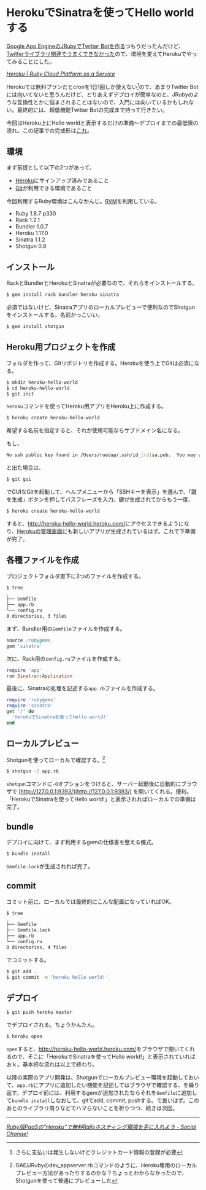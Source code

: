 # HerokuでSinatraを使ってHello worldする

[Google App EngineのJRubyでTwitter Botを作る](/2011/01/24/google-app-engine-jruby-sinatra-hello-world)つもりだったんだけど、[Twitterライブラリ関連でうまくできなかった](/2011/01/27/ruby-goole-app-engine-jruby-sinatra-twitter-rubytter)ので、環境を変えてHerokuでやってみることにした。

<cite>[Heroku \| Ruby Cloud Platform as a Service](http://heroku.com/)</cite>

Herokuでは無料プランだとcronを1日1回しか使えない[^1]ので、あまりTwitter Botには向いてないと思うんだけど、とりあえずデプロイが簡単なのと、JRubyのような互換性とかに悩まされることはないので、入門には向いているかもしれない。最終的には、超低機能Twitter Botの完成まで持って行きたい。

今回はHeroku上にHello worldと表示するだけの準備～デプロイまでの最低限の流れ。この記事での完成形は[これ](http://heroku-hello-world.heroku.com/)。

<!-- READMORE -->


## 環境

まず前提として以下の2つがあって、

- [Heroku](https://heroku.com/)にサインアップ済みであること
- [Git](/2010/08/14/git-install)が利用できる環境であること

今回利用するRuby環境はこんなかんじ。[RVM](/2011/01/12/ruby-version-manager-rvm-install)を利用している。

- Ruby 1.8.7 p330
- Rack 1.2.1
- Bundler 1.0.7
- Heroku 1.17.0
- Sinatra 1.1.2
- Shotgun 0.8


## インストール

RackとBundlerとHerokuとSinatraが必要なので、それらをインストールする。

~~~ sh
$ gem install rack bundler heroku sinatra
~~~

必須ではないけど、Sinatraアプリのローカルプレビューで便利なのでShotgunをインストールする。名前かっこいい。

~~~ sh
$ gem install shotgun
~~~


## Heroku用プロジェクトを作成

フォルダを作って、Gitリポジトリを作成する。Herokuを使う上でGitは必須になる。

~~~ sh
$ mkdir heroku-hello-world
$ cd heroku-hello-world
$ git init
~~~

`heroku`コマンドを使ってHeroku用アプリをHeroku上に作成する。

~~~ sh
$ heroku create heroku-hello-world
~~~

希望する名前を指定すると、それが使用可能ならサブドメイン名になる。

もし、

~~~ sh
No ssh public key found in /Users/ruedap/.ssh/id_[rd]sa.pub.  You may want to specify the full path to the keyfile.
~~~

と出た場合は、

~~~ sh
$ git gui
~~~

でGUIなGitを起動して、ヘルプメニューから「SSHキーを表示」を選んで、「鍵を生成」ボタンを押してパスフレーズを入力。鍵が生成されてからもう一度、

~~~ sh
$ heroku create heroku-hello-world
~~~

すると、<http://heroku-hello-world.heroku.com/>にアクセスできるようになり、[Herokuの管理画面](https://api.heroku.com/myapps)にも新しいアプリが生成されているはず。これで下準備が完了。


## 各種ファイルを作成

プロジェクトフォルダ直下に3つのファイルを作成する。

~~~ sh
$ tree
.
├── Gemfile
├── app.rb
└── config.ru
0 directories, 3 files
~~~

まず、Bundler用の`Gemfile`ファイルを作成する。

~~~ ruby
source :rubygems
gem 'sinatra'
~~~

次に、Rack用の`config.ru`ファイルを作成する。

~~~ ruby
require 'app'
run Sinatra::Application
~~~

最後に、Sinatraの処理を記述する`app.rb`ファイルを作成する。

~~~ ruby
require 'rubygems'
require 'sinatra'
get '/' do
  'HerokuでSinatraを使ってHello world!'
end
~~~


## ローカルプレビュー

Shotgunを使ってローカルで確認する。[^2]

~~~ sh
$ shotgun -O app.rb
~~~

`shotgun`コマンドに`-O`オプションをつけると、サーバー起動後に自動的にブラウザで [http://127.0.0.1:9393/](http://127.0.0.1:9393/) を開いてくれる。便利。「HerokuでSinatraを使ってHello world!」と表示されればローカルでの準備は完了。


## bundle

デプロイに向けて、まず利用するgemの仕様書を整える儀式。

~~~ sh
$ bundle install
~~~

`Gemfile.lock`が生成されれば完了。


## commit

コミット前に、ローカルでは最終的にこんな配置になっていればOK。

~~~ sh
$ tree
.
├── Gemfile
├── Gemfile.lock
├── app.rb
└── config.ru
0 directories, 4 files
~~~

でコミットする。

~~~ sh
$ git add .
$ git commit -m 'heroku hello world!'
~~~


## デプロイ

~~~ sh
$ git push heroku master
~~~

でデプロイされる。ちょうかんたん。

~~~ sh
$ heroku open
~~~

`open`すると、<http://heroku-hello-world.heroku.com/>をブラウザで開いてくれるので、そこに「HerokuでSinatraを使ってHello world!」と表示されていればおｋ。基本的な流れは以上で終わり。 

以降の実際のアプリ開発は、Shotgunでローカルプレビュー環境を起動しておいて、`app.rb`にアプリに追加したい機能を記述してはブラウザで確認する、を繰り返す。デプロイ前には、利用するgemが追加されたならそれを`Gemfile`に追加して`bundle install`しなおして、gitでadd, commit, pushする。で良いはず。このあとのライブラリ周りなどでハマらないことを祈りつつ、続きは次回。

* * *

<cite>[Ruby版PaaSの"Heroku"で無料Railsホスティング環境を手に入れよう - Social Change!](http://kuranuki.sonicgarden.jp/2009/05/rubypaasherokurails.html)</cite>

[^1]: さらに支払いは発生しないけどクレジットカード情報の登録が必要
[^2]: GAE/JRubyのdev_appserver.rbコマンドのように、Heroku専用のローカルプレビュー方法があったりするのかな？ちょっとわからなかったので、Shotgunを使って普通にプレビューした
